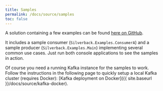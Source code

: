 ```yaml
---
title: Samples
permalink: /docs/source/samples
toc: false
---
```


A solution containing a few examples can be found [here on GitHub](https://github.com/BEagle1984/silverback/tree/develop/samples/Examples).

It includes a sample consumer (`Silverback.Examples.ConsumerA`) and a sample producer (`Silverback.Examples.Main`) implementing several common use cases. Just run both console applications to see the samples in action.

Of course you need a running Kafka instance for the samples to work. Follow the instructions in the following page to quickly setup a local Kafka cluster (requires Docker): [Kafka deployment on Docker]({{ site.baseurl }}/docs/source/kafka-docker).

